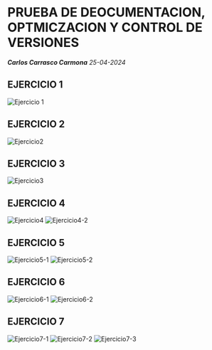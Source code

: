 # PRUEBA DE DEOCUMENTACION, OPTMICZACION Y CONTROL DE VERSIONES
***Carlos Carrasco Carmona***
*25-04-2024*
## EJERCICIO 1
![Ejercicio 1](https://github.com/meigemn/DAW1-SIMULACRO-PRUEBA-TEMA4/blob/3dd8850a559fee1b2f2da970059c86257f5e987b/img/pregunta1-1.png)
## EJERCICIO 2
![Ejercicio2](https://github.com/meigemn/DAW1-SIMULACRO-PRUEBA-TEMA4/blob/3dd8850a559fee1b2f2da970059c86257f5e987b/img/pregunta2-1.png)
## EJERCICIO 3
![Ejercicio3](https://github.com/meigemn/DAW1-SIMULACRO-PRUEBA-TEMA4/blob/3dd8850a559fee1b2f2da970059c86257f5e987b/img/pregunta3-1.png)
## EJERCICIO 4
![Ejercicio4](https://github.com/meigemn/DAW1-SIMULACRO-PRUEBA-TEMA4/blob/3dd8850a559fee1b2f2da970059c86257f5e987b/img/pregunta4-1.png)
![Ejercicio4-2](https://github.com/meigemn/DAW1-SIMULACRO-PRUEBA-TEMA4/blob/3dd8850a559fee1b2f2da970059c86257f5e987b/img/pregunta4-2.png)
## EJERCICIO 5
![Ejercicio5-1](https://github.com/meigemn/DAW1-SIMULACRO-PRUEBA-TEMA4/blob/3dd8850a559fee1b2f2da970059c86257f5e987b/img/pregunta5-1.png)
![Ejercicio5-2](https://github.com/meigemn/DAW1-SIMULACRO-PRUEBA-TEMA4/blob/3dd8850a559fee1b2f2da970059c86257f5e987b/img/pregunta5-2.png)
## EJERCICIO 6
![Ejercicio6-1](https://github.com/meigemn/DAW1-SIMULACRO-PRUEBA-TEMA4/blob/3dd8850a559fee1b2f2da970059c86257f5e987b/img/pregunta6-1.png)
![Ejercicio6-2](https://github.com/meigemn/DAW1-SIMULACRO-PRUEBA-TEMA4/blob/3dd8850a559fee1b2f2da970059c86257f5e987b/img/pregunta6-2.png)
## EJERCICIO 7
![Ejercicio7-1](https://github.com/meigemn/DAW1-SIMULACRO-PRUEBA-TEMA4/blob/3dd8850a559fee1b2f2da970059c86257f5e987b/img/pregunta7-1.png)
![Ejercicio7-2](https://github.com/meigemn/DAW1-SIMULACRO-PRUEBA-TEMA4/blob/3dd8850a559fee1b2f2da970059c86257f5e987b/img/pregunta7-2.png)
![Ejercicio7-3](https://github.com/meigemn/DAW1-SIMULACRO-PRUEBA-TEMA4/blob/3dd8850a559fee1b2f2da970059c86257f5e987b/img/pregunta7-3.png)

